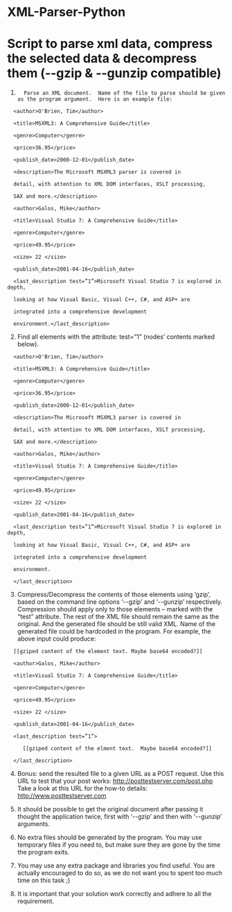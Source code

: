 # XML-Parser-Python
# Script to parse xml data, compress the selected data &amp; decompress them (--gzip &amp; --gunzip compatible)



 1.       Parse an XML document.  Name of the file to parse should be given as the program argument.  Here is an example file:

 

<bookstore>

   <book id="bk111" test=”1”>

      <author>O'Brien, Tim</author>

      <title>MSXML3: A Comprehensive Guide</title>

      <genre>Computer</genre>

      <price>36.95</price>

      <publish_date>2000-12-01</publish_date>

      <description>The Microsoft MSXML3 parser is covered in

      detail, with attention to XML DOM interfaces, XSLT processing,

      SAX and more.</description>

   </book>

   <book id="bk112">

      <author>Galos, Mike</author>

      <title>Visual Studio 7: A Comprehensive Guide</title>

      <genre>Computer</genre>

      <price>49.95</price>

      <size> 22 </size>

      <publish_date>2001-04-16</publish_date>

      <last_description test=”1”>Microsoft Visual Studio 7 is explored in depth,

      looking at how Visual Basic, Visual C++, C#, and ASP+ are

      integrated into a comprehensive development

      environment.</last_description>

   </book>

</bookstore>

 

2.  Find all elements with the attribute: test=”1” (nodes’ contents marked below).

<bookstore>

   <book id="bk111" test=”1”>

      <author>O'Brien, Tim</author>

      <title>MSXML3: A Comprehensive Guide</title>

      <genre>Computer</genre>

      <price>36.95</price>

      <publish_date>2000-12-01</publish_date>

      <description>The Microsoft MSXML3 parser is covered in

      detail, with attention to XML DOM interfaces, XSLT processing,

      SAX and more.</description>

   </book>

   <book id="bk112">

      <author>Galos, Mike</author>

      <title>Visual Studio 7: A Comprehensive Guide</title>

      <genre>Computer</genre>

      <price>49.95</price>

      <size> 22 </size>

      <publish_date>2001-04-16</publish_date>

      <last_description test=”1”>Microsoft Visual Studio 7 is explored in depth,

      looking at how Visual Basic, Visual C++, C#, and ASP+ are

      integrated into a comprehensive development

      environment.

      </last_description>

   </book>

</bookstore>

 

3.  Compress/Decompress the contents of those elements using ‘gzip’, based on the command line options ‘--gzip’ and ‘--gunzip’ respectively.  Compression should apply only to those elements – marked with the “test” attribute.  The rest of the XML file should remain the same as the original. And the generated file should be still valid XML.  Name of the generated file could be hardcoded in the program.  For example, the above input could produce:

<bookstore>

   <book id="bk111" test=”1”>

      [[gziped content of the element text. Maybe base64 encoded?]]

   </book>

   <book id="bk112">

      <author>Galos, Mike</author>

      <title>Visual Studio 7: A Comprehensive Guide</title>

      <genre>Computer</genre>

      <price>49.95</price>

      <size> 22 </size>

      <publish_date>2001-04-16</publish_date>

      <last_description test=”1”>

         [[gziped content of the elment text.  Maybe base64 encoded?]]

      </last_description>

   </book>

</bookstore>

 

 

4. Bonus: send the resulted file to a given URL as a POST request.
    Use this URL to test that your post works: http://posttestserver.com/post.php
   Take a look at this URL for the how-to details: http://www.posttestserver.com

5. It should be possible to get the original document after passing it thought the application twice, first with ‘--gzip’ and then with ‘--gunzip’ arguments.

6. No extra files should be generated by the program.  You may use temporary files if you need to, but make sure they are gone by the time the program exits.

7. You may use any extra package and libraries you find useful.  You are actually encouraged to do so, as we do not want you to spent too much time on this task ;)

8. It is important that your solution work correctly and adhere to all the requirement.
